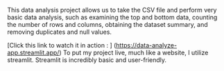This data analysis project allows us to take the CSV file and perform very basic data analysis, such as examining the top and bottom data, counting the number of rows and columns, obtaining the dataset summary, and removing duplicates and null values. 

[Click this link to watch it in action : ] (https://data-analyze-app.streamlit.app/)
To put my project live, much like a website, I utilize streamlit. Streamlit is incredibly basic and user-friendly.
